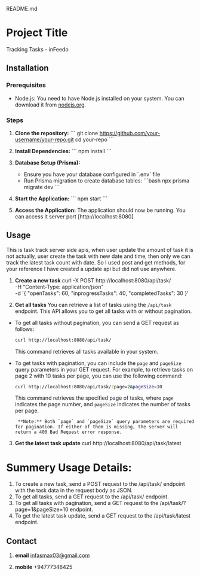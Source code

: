 README.md

# Project Title

Tracking Tasks - inFeedo

## Installation

### Prerequisites

- Node.js: You need to have Node.js installed on your system. You can download it from [nodejs.org](https://nodejs.org/).

### Steps

1. **Clone the repository:**
   \`\`\`
   git clone https://github.com/your-username/your-repo.git
   cd your-repo
   \`\`\`

2. **Install Dependencies:**
   \`\`\`
   npm install
   \`\`\`

3. **Database Setup (Prisma):**

   - Ensure you have your database configured in \`.env\` file
   - Run Prisma migration to create database tables:
     \`\`\`bash
     npx prisma migrate dev
     \`\`\`

4. **Start the Application:**
   \`\`\`
   npm start
   \`\`\`

5. **Access the Application:**
   The application should now be running. You can access it server port [http://localhost:8080]

## Usage

This is task track server side apis, when user update the amount of task it is not actually, user create the task with new date and time, then only we can track the latest task count with date. So I used post and get methods, for your reference I have created a update api but did not use anywhere.

1.  **Create a new task**
    curl -X POST http://localhost:8080/api/task/ \
     -H "Content-Type: application/json" \
     -d '{
    "openTasks": 60,
    "inprogressTasks": 40,
    "completedTasks": 30
    }'

2.  **Get all tasks**
    You can retrieve a list of tasks using the `/api/task` endpoint. This API allows you to get all tasks with or without pagination.

- To get all tasks without pagination, you can send a GET request as follows:

  ```bash
  curl http://localhost:8080/api/task/
  ```

  This command retrieves all tasks available in your system.

- To get tasks with pagination, you can include the `page` and `pageSize` query parameters in your GET request. For example, to retrieve tasks on page 2 with 10 tasks per page, you can use the following command:

  ```bash
  curl http://localhost:8080/api/task/?page=2&pageSize=10
  ```

  This command retrieves the specified page of tasks, where `page` indicates the page number, and `pageSize` indicates the number of tasks per page.

       **Note:** Both `page` and `pageSize` query parameters are required for pagination. If either of them is missing, the server will return a 400 Bad Request error response.

3.  **Get the latest task update**
    curl http://localhost:8080/api/task/latest

# Summery Usage Details:

1. To create a new task, send a POST request to the /api/task/ endpoint with the task data in the request body as JSON.
2. To get all tasks, send a GET request to the /api/task/ endpoint.
3. To get all tasks with pagination, send a GET request to the /api/task/?page=1&pageSize=10 endpoint.
4. To get the latest task update, send a GET request to the /api/task/latest endpoint.

## Contact

1. **email**
   infasmax03@gmail.com

2. **mobile**
   +94777348425
